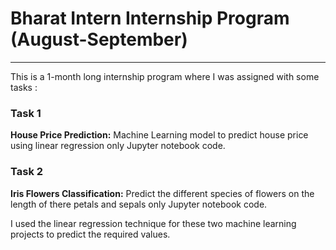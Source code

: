 <h1>Bharat Intern Internship Program (August-September)</h1>
<hr>
This is a 1-month long internship program where I was assigned with some tasks :
<h3>Task 1</h3>
<b>House Price Prediction:</b> Machine Learning model to predict house price using linear regression only Jupyter notebook code.
<h3>Task 2</h3>
<b>Iris Flowers Classification:</b> Predict the different species of flowers on the length of there petals and sepals only Jupyter notebook code.   
<br>
<p>I used the linear regression technique for these two machine learning projects to predict the required values. </p>
